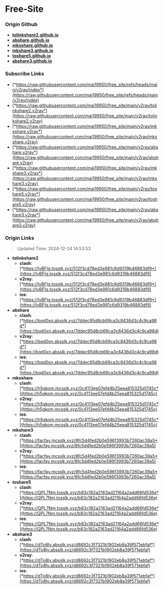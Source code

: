 # Free-Site

### Origin Github

- [**tolinkshare2.github.io**](https://github.com/tolinkshare2/tolinkshare2.github.io)
- [**abshare.github.io**](https://github.com/abshare/abshare.github.io)
- [**mksshare.github.io**](https://github.com/mksshare/mksshare.github.io)
- [**mkshare3.github.io**](https://github.com/mkshare3/mkshare3.github.io)
- [**toshare5.github.io**](https://github.com/toshare5/toshare5.github.io)
- [**abshare3.github.io**](https://github.com/abshare3/abshare3.github.io)

### Subscribe Links

- [*https://raw.githubusercontent.com/mai19950/free_site/refs/heads/main/v2ray/index*](https://raw.githubusercontent.com/mai19950/free_site/refs/heads/main/v2ray/index)
- [*https://raw.githubusercontent.com/mai19950/free_site/main/v2ray/tolinkshare2.v2ray*](https://raw.githubusercontent.com/mai19950/free_site/main/v2ray/tolinkshare2.v2ray)
- [*https://raw.githubusercontent.com/mai19950/free_site/main/v2ray/mksshare.v2ray*](https://raw.githubusercontent.com/mai19950/free_site/main/v2ray/mksshare.v2ray)
- [*https://raw.githubusercontent.com/mai19950/free_site/main/v2ray/abshare.v2ray*](https://raw.githubusercontent.com/mai19950/free_site/main/v2ray/abshare.v2ray)
- [*https://raw.githubusercontent.com/mai19950/free_site/main/v2ray/mkshare3.v2ray*](https://raw.githubusercontent.com/mai19950/free_site/main/v2ray/mkshare3.v2ray)
- [*https://raw.githubusercontent.com/mai19950/free_site/main/v2ray/toshare5.v2ray*](https://raw.githubusercontent.com/mai19950/free_site/main/v2ray/toshare5.v2ray)
- [*https://raw.githubusercontent.com/mai19950/free_site/main/v2ray/abshare3.v2ray*](https://raw.githubusercontent.com/mai19950/free_site/main/v2ray/abshare3.v2ray)

### Origin Links

> Updated Time: 2024-12-24 14:53:53

- **tolinkshare2**
  - **clash**: [*https://lvBFIg.tosslk.xyz/512f3cd78ed3e981c6d9319b46883df9*](https://lvBFIg.tosslk.xyz/512f3cd78ed3e981c6d9319b46883df9)
  - **v2ray**: [*https://lvBFIg.tosslk.xyz/512f3cd78ed3e981c6d9319b46883df9*](https://lvBFIg.tosslk.xyz/512f3cd78ed3e981c6d9319b46883df9)
  - **ios**: [*https://lvBFIg.tosslk.xyz/512f3cd78ed3e981c6d9319b46883df9*](https://lvBFIg.tosslk.xyz/512f3cd78ed3e981c6d9319b46883df9)
- **abshare**
  - **clash**: [*https://bqd0xn.absslk.xyz/7ddec95d8cb69ca3c8436d3c4c9ca98d*](https://bqd0xn.absslk.xyz/7ddec95d8cb69ca3c8436d3c4c9ca98d)
  - **v2ray**: [*https://bqd0xn.absslk.xyz/7ddec95d8cb69ca3c8436d3c4c9ca98d*](https://bqd0xn.absslk.xyz/7ddec95d8cb69ca3c8436d3c4c9ca98d)
  - **ios**: [*https://bqd0xn.absslk.xyz/7ddec95d8cb69ca3c8436d3c4c9ca98d*](https://bqd0xn.absslk.xyz/7ddec95d8cb69ca3c8436d3c4c9ca98d)
- **mksshare**
  - **clash**: [*https://h5gkom.mcsslk.xyz/0c4113ee07efd4b25eea815325d1745c*](https://h5gkom.mcsslk.xyz/0c4113ee07efd4b25eea815325d1745c)
  - **v2ray**: [*https://h5gkom.mcsslk.xyz/0c4113ee07efd4b25eea815325d1745c*](https://h5gkom.mcsslk.xyz/0c4113ee07efd4b25eea815325d1745c)
  - **ios**: [*https://h5gkom.mcsslk.xyz/0c4113ee07efd4b25eea815325d1745c*](https://h5gkom.mcsslk.xyz/0c4113ee07efd4b25eea815325d1745c)
- **mkshare3**
  - **clash**: [*https://facfay.mcsslk.xyz/8fc5d4fed2b0e596f3993b7260ac39a5*](https://facfay.mcsslk.xyz/8fc5d4fed2b0e596f3993b7260ac39a5)
  - **v2ray**: [*https://facfay.mcsslk.xyz/8fc5d4fed2b0e596f3993b7260ac39a5*](https://facfay.mcsslk.xyz/8fc5d4fed2b0e596f3993b7260ac39a5)
  - **ios**: [*https://facfay.mcsslk.xyz/8fc5d4fed2b0e596f3993b7260ac39a5*](https://facfay.mcsslk.xyz/8fc5d4fed2b0e596f3993b7260ac39a5)
- **toshare5**
  - **clash**: [*https://QPL7Nm.tosslk.xyz/b83c182a2163ad21164a2add66fd536e*](https://QPL7Nm.tosslk.xyz/b83c182a2163ad21164a2add66fd536e)
  - **v2ray**: [*https://QPL7Nm.tosslk.xyz/b83c182a2163ad21164a2add66fd536e*](https://QPL7Nm.tosslk.xyz/b83c182a2163ad21164a2add66fd536e)
  - **ios**: [*https://QPL7Nm.tosslk.xyz/b83c182a2163ad21164a2add66fd536e*](https://QPL7Nm.tosslk.xyz/b83c182a2163ad21164a2add66fd536e)
- **abshare3**
  - **clash**: [*https://dTo8lv.absslk.xyz/d8692c3f7321b1902eb8a39f571ebfaf*](https://dTo8lv.absslk.xyz/d8692c3f7321b1902eb8a39f571ebfaf)
  - **v2ray**: [*https://dTo8lv.absslk.xyz/d8692c3f7321b1902eb8a39f571ebfaf*](https://dTo8lv.absslk.xyz/d8692c3f7321b1902eb8a39f571ebfaf)
  - **ios**: [*https://dTo8lv.absslk.xyz/d8692c3f7321b1902eb8a39f571ebfaf*](https://dTo8lv.absslk.xyz/d8692c3f7321b1902eb8a39f571ebfaf)
